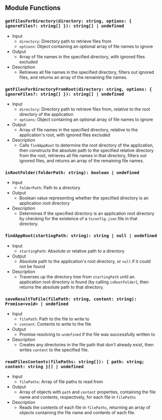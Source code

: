 ## Module Functions

### `getFilesForDirectory(directory: string, options: { ignoreFiles?: string[] }): string[] | undefined`
- Input
    - `directory`: Directory path to retrieve files from
    - `options`: Object containing an optional array of file names to ignore
- Output
    - Array of file names in the specified directory, with ignored files excluded
- Description
    - Retrieves all file names in the specified directory, filters out ignored files, and returns an array of the remaining file names.

### `getFilesForDirectoryFromRoot(directory: string, options: { ignoreFiles?: string[] }): string[] | undefined`
- Input
    - `directory`: Directory path to retrieve files from, relative to the root directory of the application
    - `options`: Object containing an optional array of file names to ignore
- Output
    - Array of file names in the specified directory, relative to the application's root, with ignored files excluded
- Description
    - Calls `findAppRoot` to determine the root directory of the application, then constructs the absolute path to the specified relative directory from the root, retrieves all file names in that directory, filters out ignored files, and returns an array of the remaining file names.

### `isRootFolder(folderPath: string): boolean | undefined`
- Input
    - `folderPath`: Path to a directory
- Output
    - Boolean value representing whether the specified directory is an application root directory
- Description
    - Determines if the specified directory is an application root directory by checking for the existence of a `tsconfig.json` file in that directory.

### `findAppRoot(startingPath: string): string | null | undefined`
- Input
    - `startingPath`: Absolute or relative path to a directory
- Output
    - Absolute path to the application's root directory, or `null` if it could not be found
- Description
    - Traverses up the directory tree from `startingPath` until an application root directory is found (by calling `isRootFolder`), then returns the absolute path to that directory.

### `saveResultToFile(filePath: string, content: string): Promise<void> | undefined`
- Input
    - `filePath`: Path to the file to write to
    - `content`: Contents to write to the file
- Output
    - Promise resolving to `undefined` if the file was successfully written to
- Description
    - Creates any directories in the file path that don't already exist, then writes `content` to the specified file.

### `readFilesContents(filePaths: string[]): { path: string; content: string }[] | undefined`
- Input
    - `filePaths`: Array of file paths to read from
- Output
    - Array of objects with `path` and `content` properties, containing the file name and contents, respectively, for each file in `filePaths`
- Description
    - Reads the contents of each file in `filePaths`, returning an array of objects containing the file name and contents of each file.